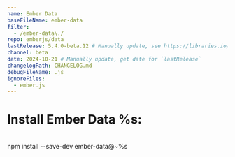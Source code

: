 ```yaml
---
name: Ember Data
baseFileName: ember-data
filter:
  - /ember-data\./
repo: emberjs/data
lastRelease: 5.4.0-beta.12 # Manually update, see https://libraries.io/npm/ember-data throughout
channel: beta
date: 2024-10-21 # Manually update, get date for `lastRelease`
changelogPath: CHANGELOG.md
debugFileName: .js
ignoreFiles:
  - ember.js
---
```


# Install Ember Data %s:

<br>
npm install --save-dev ember-data@~%s
